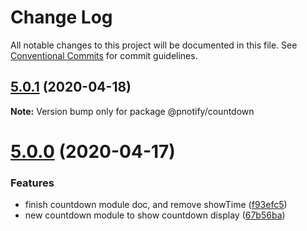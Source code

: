 # Change Log

All notable changes to this project will be documented in this file.
See [Conventional Commits](https://conventionalcommits.org) for commit guidelines.

## [5.0.1](https://github.com/sciactive/pnotify/compare/v5.0.0...v5.0.1) (2020-04-18)

**Note:** Version bump only for package @pnotify/countdown





# [5.0.0](https://github.com/sciactive/pnotify/compare/v5.0.0-alpha.7...v5.0.0) (2020-04-17)


### Features

* finish countdown module doc, and remove showTime ([f93efc5](https://github.com/sciactive/pnotify/commit/f93efc5872bc475ce5b0949955c799b4a1f21c71))
* new countdown module to show countdown display ([67b56ba](https://github.com/sciactive/pnotify/commit/67b56ba92bc171aaf74933d18c89cd26f94fc124))
